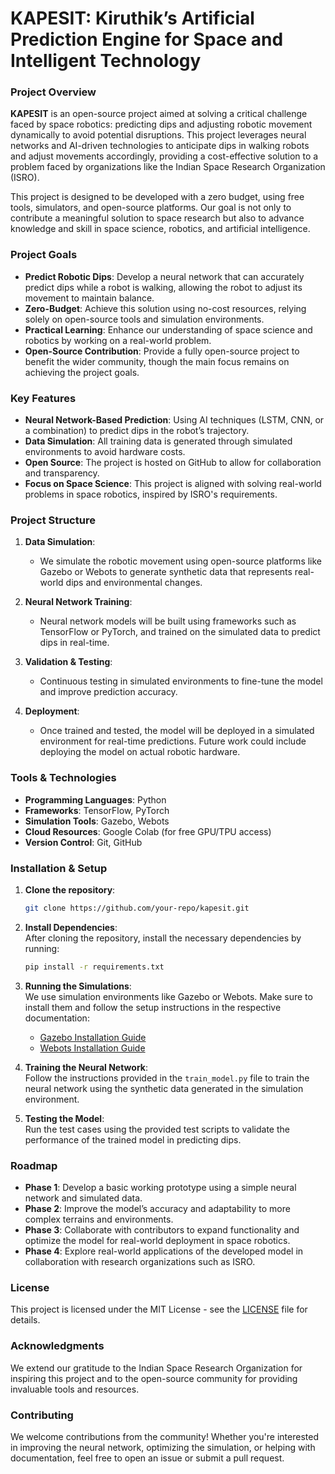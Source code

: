 # KAPESIT: Kiruthik’s Artificial Prediction Engine for Space and Intelligent Technology

### Project Overview

**KAPESIT** is an open-source project aimed at solving a critical challenge faced by space robotics: predicting dips and adjusting robotic movement dynamically to avoid potential disruptions. This project leverages neural networks and AI-driven technologies to anticipate dips in walking robots and adjust movements accordingly, providing a cost-effective solution to a problem faced by organizations like the Indian Space Research Organization (ISRO).

This project is designed to be developed with a zero budget, using free tools, simulators, and open-source platforms. Our goal is not only to contribute a meaningful solution to space research but also to advance knowledge and skill in space science, robotics, and artificial intelligence.

### Project Goals

- **Predict Robotic Dips**: Develop a neural network that can accurately predict dips while a robot is walking, allowing the robot to adjust its movement to maintain balance.
- **Zero-Budget**: Achieve this solution using no-cost resources, relying solely on open-source tools and simulation environments.
- **Practical Learning**: Enhance our understanding of space science and robotics by working on a real-world problem.
- **Open-Source Contribution**: Provide a fully open-source project to benefit the wider community, though the main focus remains on achieving the project goals.

### Key Features

- **Neural Network-Based Prediction**: Using AI techniques (LSTM, CNN, or a combination) to predict dips in the robot’s trajectory.
- **Data Simulation**: All training data is generated through simulated environments to avoid hardware costs.
- **Open Source**: The project is hosted on GitHub to allow for collaboration and transparency.
- **Focus on Space Science**: This project is aligned with solving real-world problems in space robotics, inspired by ISRO's requirements.

### Project Structure

1. **Data Simulation**: 
   - We simulate the robotic movement using open-source platforms like Gazebo or Webots to generate synthetic data that represents real-world dips and environmental changes.
   
2. **Neural Network Training**:
   - Neural network models will be built using frameworks such as TensorFlow or PyTorch, and trained on the simulated data to predict dips in real-time.
   
3. **Validation & Testing**:
   - Continuous testing in simulated environments to fine-tune the model and improve prediction accuracy.
   
4. **Deployment**:
   - Once trained and tested, the model will be deployed in a simulated environment for real-time predictions. Future work could include deploying the model on actual robotic hardware.

### Tools & Technologies

- **Programming Languages**: Python
- **Frameworks**: TensorFlow, PyTorch
- **Simulation Tools**: Gazebo, Webots
- **Cloud Resources**: Google Colab (for free GPU/TPU access)
- **Version Control**: Git, GitHub

### Installation & Setup

1. **Clone the repository**:  
   ```bash
   git clone https://github.com/your-repo/kapesit.git
   ```
   
2. **Install Dependencies**:  
   After cloning the repository, install the necessary dependencies by running:
   ```bash
   pip install -r requirements.txt
   ```

3. **Running the Simulations**:  
   We use simulation environments like Gazebo or Webots. Make sure to install them and follow the setup instructions in the respective documentation:
   - [Gazebo Installation Guide](http://gazebosim.org/tutorials)
   - [Webots Installation Guide](https://cyberbotics.com/doc/guide/installation-procedure)

4. **Training the Neural Network**:  
   Follow the instructions provided in the `train_model.py` file to train the neural network using the synthetic data generated in the simulation environment.

5. **Testing the Model**:  
   Run the test cases using the provided test scripts to validate the performance of the trained model in predicting dips.

### Roadmap

- **Phase 1**: Develop a basic working prototype using a simple neural network and simulated data.
- **Phase 2**: Improve the model’s accuracy and adaptability to more complex terrains and environments.
- **Phase 3**: Collaborate with contributors to expand functionality and optimize the model for real-world deployment in space robotics.
- **Phase 4**: Explore real-world applications of the developed model in collaboration with research organizations such as ISRO.

### License

This project is licensed under the MIT License - see the [LICENSE](LICENSE) file for details.

### Acknowledgments

We extend our gratitude to the Indian Space Research Organization for inspiring this project and to the open-source community for providing invaluable tools and resources.

### Contributing

We welcome contributions from the community! Whether you're interested in improving the neural network, optimizing the simulation, or helping with documentation, feel free to open an issue or submit a pull request.
